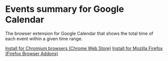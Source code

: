 # Events summary for Google Calendar
The browser extension for Google Calendar that shows the total time of each event within a given time range.

[Install for Chromium browsers (Chrome Web Store)](https://chromewebstore.google.com/detail/events-summary-for-google/gdigmgifjlkaolccanpdkjjbedfogcbm?authuser=2&hl=en)
[Install for Mozilla Firefox (Firefox Browser Addons)](https://addons.mozilla.org/en-US/firefox/addon/events-summary-for-google-cal/)
